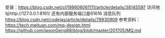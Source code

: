 安装：https://blog.csdn.net/clj198606061111/article/details/38145597
访问地址http://127.0.0.1:8161/
还有内部服务端口是61616
消息队列
https://blog.csdn.net/codejas/article/details/79930909
参考资料： 
https://tech.meituan.com/mq-design.html 
https://github.com/jasonGeng88/blog/blob/master/201705/MQ.md

